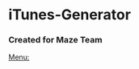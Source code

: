 # iTunes-Generator
### Created for Maze Team

[Menu:](https://github.com/tymus123/iTunes-Generator/blob/main/menu.png?raw=false)

